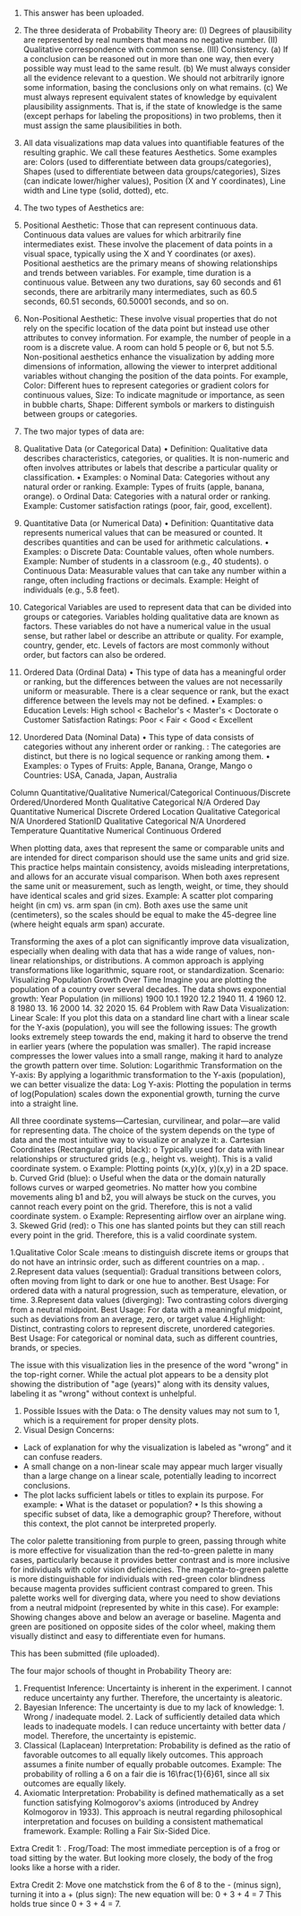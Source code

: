 1. This answer has been uploaded.   

2. The three desiderata of Probability Theory are:
(I) Degrees of plausibility are represented by real numbers that means no negative number. 
(II) Qualitative correspondence with common sense.
(III) Consistency.
(a) If a conclusion can be reasoned out in more than one way, then every possible way must lead to the same result.
(b) We must always consider all the evidence relevant to a question. We should not arbitrarily ignore some information, basing the conclusions only on what remains.
(c) We must always represent equivalent states of knowledge by equivalent plausibility assignments. That is, if the state of knowledge is the same (except perhaps for labeling the propositions) in two problems, then it must assign the same plausibilities in both.  

3. All data visualizations map data values into quantifiable features of the resulting graphic. We call these features Aesthetics. Some examples are: Colors (used to differentiate between data groups/categories), Shapes (used to differentiate between data groups/categories),  Sizes (can indicate lower/higher values), Position (X and Y coordinates), Line width and Line type (solid, dotted), etc.   

4. The two types of Aesthetics are: 
1. Positional Aesthetic: Those that can represent continuous data. Continuous data values are values for which arbitrarily fine intermediates exist. These involve the placement of data points in a visual space, typically using the X and Y coordinates (or axes). Positional aesthetics are the primary means of showing relationships and trends between variables.
For example, time duration is a continuous value. Between any two durations, say 60 seconds and 61 seconds, there are arbitrarily many intermediates, such as 60.5 seconds, 60.51 seconds, 60.50001 seconds, and so on. 
2. Non-Positional Aesthetic: These involve visual properties that do not rely on the specific location of the data point but instead use other attributes to convey information.
For example, the number of people in a room is a discrete value. A room can hold 5 people or 6, but not 5.5. Non-positional aesthetics enhance the visualization by adding more dimensions of information, allowing the viewer to interpret additional variables without changing the position of the data points. For example, Color: Different hues to represent categories or gradient colors for continuous values, Size: To indicate magnitude or importance, as seen in bubble charts, Shape: Different symbols or markers to distinguish between groups or categories.

5. The two major types of data are:
1. Qualitative Data (or Categorical Data)
•	Definition: Qualitative data describes characteristics, categories, or qualities. It is non-numeric and often involves attributes or labels that describe a particular quality or classification.
•	Examples:
o	Nominal Data: Categories without any natural order or ranking. Example: Types of fruits (apple, banana, orange).
o	Ordinal Data: Categories with a natural order or ranking. Example: Customer satisfaction ratings (poor, fair, good, excellent).
2. Quantitative Data (or Numerical Data)
•	Definition: Quantitative data represents numerical values that can be measured or counted. It describes quantities and can be used for arithmetic calculations.
•	Examples:
o	Discrete Data: Countable values, often whole numbers. Example: Number of students in a classroom (e.g., 40 students).
o	Continuous Data: Measurable values that can take any number within a range, often including fractions or decimals. Example: Height of individuals (e.g., 5.8 feet).

6. Categorical Variables are used to represent data that can be divided into groups or categories. Variables holding qualitative data are known as factors. These variables do not have a numerical value in the usual sense, but rather label or describe an attribute or quality. For example, country, gender, etc. Levels of factors are most commonly without order, but factors can also be ordered.  

1. Ordered Data (Ordinal Data)
•	This type of data has a meaningful order or ranking, but the differences between the values are not necessarily uniform or measurable. There is a clear sequence or rank, but the exact difference between the levels may not be defined.
•	Examples:
o	Education Levels: High school < Bachelor's < Master's < Doctorate
o	Customer Satisfaction Ratings: Poor < Fair < Good < Excellent
 2. Unordered Data (Nominal Data)
•	This type of data consists of categories without any inherent order or ranking. : The categories are distinct, but there is no logical sequence or ranking among them.
•	Examples:
o	Types of Fruits: Apple, Banana, Orange, Mango
o	Countries: USA, Canada, Japan, Australia

Column	Quantitative/Qualitative	Numerical/Categorical	Continuous/Discrete	Ordered/Unordered
Month	  Qualitative	                Categorical	              N/A	            Ordered
Day	    Quantitative	              Numerical	              Discrete	        Ordered
Location Qualitative	              Categorical	              N/A	            Unordered
StationID Qualitative	              Categorical	              N/A	            Unordered
Temperature	Quantitative	          Numerical	              Continuous	      Ordered

When plotting data, axes that represent the same or comparable units and are intended for direct comparison should use the same units and grid size. This practice helps maintain consistency, avoids misleading interpretations, and allows for an accurate visual comparison. When both axes represent the same unit or measurement, such as length, weight, or time, they should have identical scales and grid sizes. Example: A scatter plot comparing height (in cm) vs. arm span (in cm). Both axes use the same unit (centimeters), so the scales should be equal to make the 45-degree line (where height equals arm span) accurate.

Transforming the axes of a plot can significantly improve data visualization, especially when dealing with data that has a wide range of values, non-linear relationships, or distributions. A common approach is applying transformations like logarithmic, square root, or standardization. Scenario: Visualizing Population Growth Over Time
Imagine you are plotting the population of a country over several decades. The data shows exponential growth:
Year	Population (in millions)
1900	10.1
1920	12.2
1940	11.	4
1960	12.	8
1980	13.	16
2000	14.	32
2020	15.	64
Problem with Raw Data Visualization:
Linear Scale: If you plot this data on a standard line chart with a linear scale for the Y-axis (population), you will see the following issues:
The growth looks extremely steep towards the end, making it hard to observe the trend in earlier years (where the population was smaller).
The rapid increase compresses the lower values into a small range, making it hard to analyze the growth pattern over time.
Solution: Logarithmic Transformation on the Y-axis:
By applying a logarithmic transformation to the Y-axis (population), we can better visualize the data:
Log Y-axis: Plotting the population in terms of log⁡(Population) scales down the exponential growth, turning the curve into a straight line.

All three coordinate systems—Cartesian, curvilinear, and polar—are valid for representing data. The choice of the system depends on the type of data and the most intuitive way to visualize or analyze it:
a.	Cartesian Coordinates (Rectangular grid, black):
o	Typically used for data with linear relationships or structured grids (e.g., height vs. weight). This is a valid coordinate system.
o	Example: Plotting points (x,y)(x, y)(x,y) in a 2D space.
b.	Curved Grid (blue):
o	Useful when the data or the domain naturally follows curves or warped geometries. No matter how you combine movements aling b1 and b2, you will always be stuck on the curves, you cannot reach every point on the grid. Therefore, this is not a valid coordinate system.
o	Example: Representing airflow over an airplane wing.
3.	Skewed Grid (red):
o	This one has slanted points but they can still reach every point in the grid. Therefore, this is a valid coordinate system.

1.Qualitative Color Scale :means to distinguish discrete items or groups that do not have an intrinsic order, such as different countries on a map. . 2.Represent data values (sequential): Gradual transitions between colors, often moving from light to dark or one hue to another. Best Usage: For ordered data with a natural progression, such as temperature, elevation, or time. 3.Represent data values (diverging): Two contrasting colors diverging from a neutral midpoint. Best Usage: For data with a meaningful midpoint, such as deviations from an average, zero, or target value 4.Highlight: Distinct, contrasting colors to represent discrete, unordered categories. Best Usage: For categorical or nominal data, such as different countries, brands, or species.

The issue with this visualization lies in the presence of the word "wrong" in the top-right corner. While the actual plot appears to be a density plot showing the distribution of "age (years)" along with its density values, labeling it as "wrong" without context is unhelpful.
1.	Possible Issues with the Data:
o	The density values may not sum to 1, which is a requirement for proper density plots.
2.	Visual Design Concerns:
- Lack of explanation for why the visualization is labeled as "wrong” and it can confuse readers. 
- A small change on a non-linear scale may appear much larger visually than a large change on a linear scale, potentially leading to incorrect conclusions. 
- The plot lacks sufficient labels or titles to explain its purpose. For example:
•	What is the dataset or population?
•	Is this showing a specific subset of data, like a demographic group?
Therefore, without this context, the plot cannot be interpreted properly.

The color palette transitioning from purple to green, passing through white is more effective for visualization than the red-to-green palette in many cases, particularly because it provides better contrast and is more inclusive for individuals with color vision deficiencies. The magenta-to-green palette is more distinguishable for individuals with red-green color blindness because magenta provides sufficient contrast compared to green. This palette works well for diverging data, where you need to show deviations from a neutral midpoint (represented by white in this case). For example: Showing changes above and below an average or baseline. Magenta and green are positioned on opposite sides of the color wheel, making them visually distinct and easy to differentiate even for humans.

This has been submitted (file uploaded).

The four major schools of thought in Probability Theory are:
1. Frequentist Inference: Uncertainty is inherent in the experiment. I cannot reduce uncertainty any further. Therefore, the uncertainty is aleatoric.
2. Bayesian Inference: The uncertainty is due to my lack of knowledge: 1. Wrong / inadequate model. 2. Lack of sufficiently detailed data which leads to inadequate models. I can reduce uncertainty with better data / model. Therefore, the uncertainty is epistemic.
3. Classical (Laplacean) Interpretation: Probability is defined as the ratio of favorable outcomes to all equally likely outcomes. This approach assumes a finite number of equally probable outcomes. Example: The probability of rolling a 6 on a fair die is 16\frac{1}{6}61, since all six outcomes are equally likely.
4. Axiomatic Interpretation: Probability is defined mathematically as a set function satisfying Kolmogorov's axioms (introduced by Andrey Kolmogorov in 1933). This approach is neutral regarding philosophical interpretation and focuses on building a consistent mathematical framework. Example: Rolling a Fair Six-Sided Dice.

Extra Credit 1: . Frog/Toad: The most immediate perception is of a frog or toad sitting by the water. But looking more closely, the body of the frog looks like a horse with a rider.  

Extra Credit 2: Move one matchstick from the 6 of 8 to the - (minus sign), turning it into a + (plus sign):
The new equation will be:
0 + 3 + 4 = 7
This holds true since 0 + 3 + 4 = 7.
